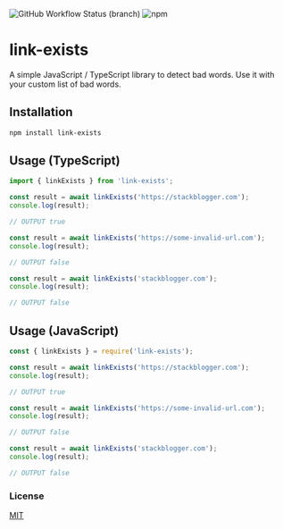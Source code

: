 ![GitHub Workflow Status (branch)](https://img.shields.io/github/actions/workflow/status/stackblogger/link-exists/master.yml?style=flat-square&logo=github&color=success)
![npm](https://img.shields.io/npm/v/link-exists?style=flat-square&color=success&logo=npm)

# link-exists

A simple JavaScript / TypeScript library to detect bad words. Use it with your custom list of bad words.

## Installation

```bash
npm install link-exists
```

## Usage (TypeScript)

```typescript
import { linkExists } from 'link-exists';

const result = await linkExists('https://stackblogger.com');
console.log(result);

// OUTPUT true

const result = await linkExists('https://some-invalid-url.com');
console.log(result);

// OUTPUT false

const result = await linkExists('stackblogger.com');
console.log(result);

// OUTPUT false
```

## Usage (JavaScript)

```javascript
const { linkExists } = require('link-exists');

const result = await linkExists('https://stackblogger.com');
console.log(result);

// OUTPUT true

const result = await linkExists('https://some-invalid-url.com');
console.log(result);

// OUTPUT false

const result = await linkExists('stackblogger.com');
console.log(result);

// OUTPUT false
```

### License

[MIT](https://choosealicense.com/licenses/mit/)
